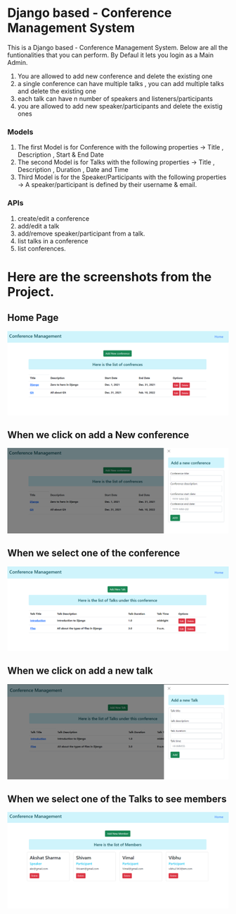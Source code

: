 # Django based - Conference Management System 

This is a Django based - Conference Management System. Below are all the funtionalities that you can perform. By Defaul it lets you login as a Main Admin. 

1. You are allowed to add new conference and delete the existing one
2. a single conference can have multiple talks , you can add multiple talks and delete the existing one 
3. each talk can have n number of speakers and listeners/participants 
4. you are allowed to add new speaker/participants and delete the existig ones


### Models 
1. The first Model is for Conference with the following properties -> Title , Description , Start & End Date
2. The second Model is for Talks with the following properties -> Title , Description , Duration , Date and Time 
3. Third Model is for the Speaker/Participants with the following properties -> A speaker/participant is defined by their username & email.


### APIs

1. create/edit a conference
2. add/edit a talk
3. add/remove speaker/participant from a talk.
4. list talks in a conference
5. list conferences.


# Here are the screenshots from the Project.
## Home Page
![1](https://github.com/AKXAT/ConferenceManagement/blob/main/ScreenShots/1.png)

## When we click on add a New conference 
![2](https://github.com/AKXAT/ConferenceManagement/blob/main/ScreenShots/2.png)

## When we select one of the conference  
![3](https://github.com/AKXAT/ConferenceManagement/blob/main/ScreenShots/3.png)

## When we click on add a new talk 
![4](https://github.com/AKXAT/ConferenceManagement/blob/main/ScreenShots/4.png)

## When we select one of the Talks to see members  
![4](https://github.com/AKXAT/ConferenceManagement/blob/main/ScreenShots/5.png)

